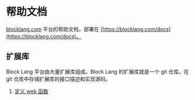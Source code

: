 # 帮助文档

[blocklang.com](https://blocklang.com) 平台的帮助文档，部署在 [https://blocklang.com/docs](https://blocklang.com/docs)。


## 扩展库

Block Lang 平台由大量扩展库组成。Block Lang 的扩展库就是一个 git 仓库。在 git 仓库中存储扩展库的接口描述和实现源码。

1. [定义 web 函数](web-api/index.md)